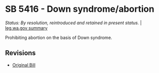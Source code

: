 # SB 5416 - Down syndrome/abortion
*Status: By resolution, reintroduced and retained in present status.* | [leg.wa.gov summary](https://app.leg.wa.gov/billsummary?BillNumber=5416&Year=2021)

Prohibiting abortion on the basis of Down syndrome.

## Revisions
* [Original Bill](1/)